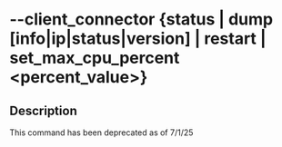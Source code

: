 # --client_connector {status | dump [info|ip|status|version] | restart | set_max_cpu_percent <percent_value>}

## Description
This command has been deprecated as of 7/1/25